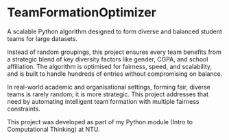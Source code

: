 # TeamFormationOptimizer
A scalable Python algorithm designed to form diverse and balanced student teams for large datasets.

Instead of random groupings, this project ensures every team benefits from a strategic blend of key diversity factors like gender, CGPA, and school affiliation.
The algorithm is optimised for fairness, speed, and scalability, and is built to handle hundreds of entries without compromising on balance.

In real-world academic and organisational settings, forming fair, diverse teams is rarely random; it is more strategic.
This project addresses that need by automating intelligent team formation with multiple fairness constraints.

This project was developed as part of my Python module (Intro to Computational Thinking) at NTU.
